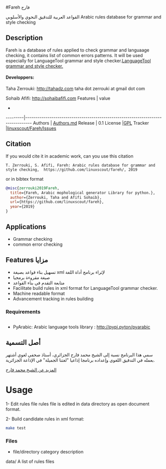 #Fareh فارح

القواعد العربية للتدقيق النحوي والأسلوبي
Arabic rules database for grammar and style checking

## Description
Fareh is a database of rules applied to check grammar and languaage checking, it contains list of common errors patterns.
It will be used especially for LanguageTool grammar and style checker.[LanguageTool grammar and style checker.](http://languagetool.org) 

#### Developpers: 
 Taha Zerrouki: http://tahadz.com
    taha dot zerrouki at gmail dot com

Sohaib Afifi: http://sohaibafifi.com
Features |   value

-
---------|---------------------------------------------------------------------------------
Authors  | [Authors.md](https://github.com/linuxscout/fareh/master/AUTHORS.md)
Release  | 0.1 
License  |[GPL](https://github.com/linuxscout/fareh/master/LICENSE)
Tracker  |[linuxscout/Fareh/Issues](https://github.com/linuxscout/fareh/issues)




## Citation
If you would cite it in academic work, can you use this citation
```
T. Zerrouki‏, S. Afifi, Fareh: Arabic rules database for grammar and style checking,  https://github.com/linuxscout/fareh/, 2019
```
or in bibtex format
```bibtex
@misc{zerrouki2019Fareh,
  title={Fareh, Arabic mophological generator Library for python.},
  author={Zerrouki, Taha and Afifi Sohaib},
  url={https://github.com/linuxscout/fareh},
  year={2019}
}
```
## Applications
* Grammar checking
* common error checking

## Features  مزايا
- تسهيل بناء قواعد بصيغة xml لإثراء برنامج أداة اللغة
- صيغة مقروءة برمجيا
- متابعة التقدم في بناء القواعد
- Facilitate build rules in xml format for LanguageTool grammar checker.
- Machine readable format
- Advancement tracking in rules building

 


### Requirements
``` 

```
 - PyArabic: Arabic language tools library   : http://pypi.pyton/pyarabic



## أصل التسمية
سمي هذا البرنامج نسبة إلى الشيخ محمد فارح الجزائري، أستاذ صحفي لغوي أشتهر بعمله في التدقيق اللغوي وإعداده برنامجا إذاعيا "لغتنا الجميلة" في الإذاعة الجزائرية.

[المزيد عن الشيخ محمد فارح ](https://ar.wikipedia.org/wiki/%D9%85%D8%AD%D9%85%D8%AF_%D9%81%D8%A7%D8%B1%D8%AD_(%D8%AC%D8%B2%D8%A7%D8%A6%D8%B1%D9%8A))
  
Usage
=====
1- Edit  rules file
rules file  is edited in data directory as open document format.

2- Build candidate rules in xml format:

```sh
make test
```


### Files

* file/directory    category    description 

data/	A list of rules files





